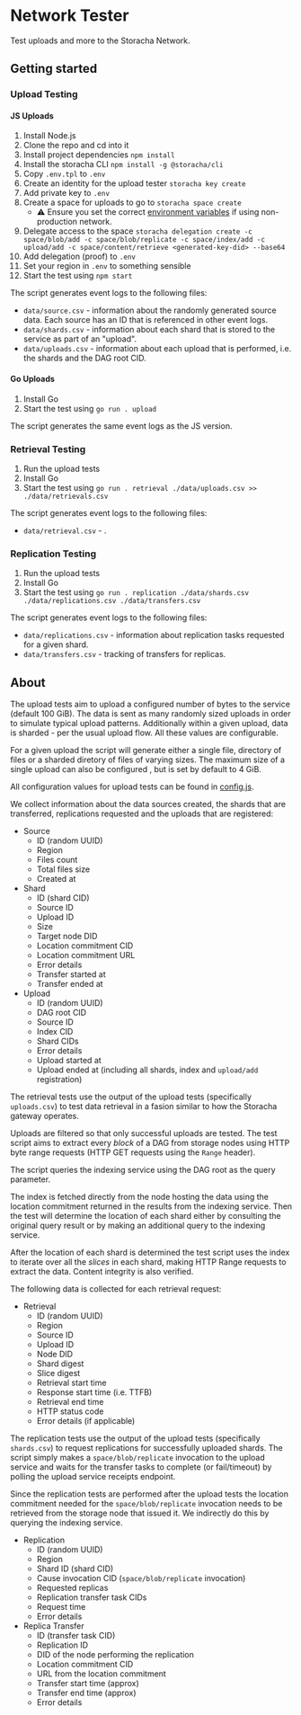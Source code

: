 # Network Tester

Test uploads and more to the Storacha Network.

## Getting started

### Upload Testing

#### JS Uploads

1. Install Node.js
2. Clone the repo and cd into it
3. Install project dependencies `npm install`
4. Install the storacha CLI `npm install -g @storacha/cli`
5. Copy `.env.tpl` to `.env`
6. Create an identity for the upload tester `storacha key create`
7. Add private key to `.env`
8. Create a space for uploads to go to `storacha space create`
    * ⚠️ Ensure you set the correct [environment variables](https://gist.github.com/alanshaw/3c27e67bd9136c789e90950e3fc67644) if using non-production network.
9. Delegate access to the space `storacha delegation create -c space/blob/add -c space/blob/replicate -c space/index/add -c upload/add -c space/content/retrieve <generated-key-did> --base64`
10. Add delegation (proof) to `.env`
11. Set your region in `.env` to something sensible
12. Start the test using `npm start`

The script generates event logs to the following files:

* `data/source.csv` - information about the randomly generated source data. Each source has an ID that is referenced in other event logs.
* `data/shards.csv` - information about each shard that is stored to the service as part of an "upload".
* `data/uploads.csv` - information about each upload that is performed, i.e. the shards and the DAG root CID.

#### Go Uploads

1. Install Go
2. Start the test using `go run . upload`

The script generates the same event logs as the JS version.

### Retrieval Testing

1. Run the upload tests
2. Install Go
3. Start the test using `go run . retrieval ./data/uploads.csv >> ./data/retrievals.csv`

The script generates event logs to the following files:

* `data/retrieval.csv` - .

### Replication Testing

1. Run the upload tests
2. Install Go
3. Start the test using `go run . replication ./data/shards.csv ./data/replications.csv ./data/transfers.csv`

The script generates event logs to the following files:

* `data/replications.csv` - information about replication tasks requested for a given shard.
* `data/transfers.csv` - tracking of transfers for replicas.

## About

The upload tests aim to upload a configured number of bytes to the service (default 100 GiB). The data is sent as many randomly sized uploads in order to simulate typical upload patterns. Additionally within a given upload, data is sharded - per the usual upload flow. All these values are configurable.

For a given upload the script will generate either a single file, directory of files or a sharded diretory of files of varying sizes. The maximum size of a single upload can also be configured , but is set by default to 4 GiB.

All configuration values for upload tests can be found in [config.js](./src/config.js).

We collect information about the data sources created, the shards that are transferred, replications requested and the uploads that are registered:

* Source
    * ID (random UUID)
    * Region
    * Files count
    * Total files size
    * Created at
* Shard
    * ID (shard CID)
    * Source ID
    * Upload ID
    * Size
    * Target node DID
    * Location commitment CID
    * Location commitment URL
    * Error details
    * Transfer started at
    * Transfer ended at
* Upload
    * ID (random UUID)
    * DAG root CID
    * Source ID
    * Index CID
    * Shard CIDs
    * Error details
    * Upload started at
    * Upload ended at (including all shards, index and `upload/add` registration)

The retrieval tests use the output of the upload tests (specifically `uploads.csv`) to test data retrieval in a fasion similar to how the Storacha gateway operates.

Uploads are filtered so that only successful uploads are tested. The test script aims to extract every *block* of a DAG from storage nodes using HTTP byte range requests (HTTP GET requests using the `Range` header).

The script queries the indexing service using the DAG root as the query parameter.

The index is fetched directly from the node hosting the data using the location commitment returned in the results from the indexing service. Then the test will determine the location of each shard either by consulting the original query result or by making an additional query to the indexing service.

After the location of each shard is determined the test script uses the index to iterate over all the *slices* in each shard, making HTTP Range requests to extract the data. Content integrity is also verified.

The following data is collected for each retrieval request:

* Retrieval
    * ID (random UUID)
    * Region
    * Source ID
    * Upload ID
    * Node DID
    * Shard digest
    * Slice digest
    * Retrieval start time
    * Response start time (i.e. TTFB)
    * Retrieval end time
    * HTTP status code
    * Error details (if applicable)

The replication tests use the output of the upload tests (specifically `shards.csv`) to request replications for successfully uploaded shards. The script simply makes a `space/blob/replicate` invocation to the upload service and waits for the transfer tasks to complete (or fail/timeout) by polling the upload service receipts endpoint.

Since the replication tests are performed after the upload tests the location commitment needed for the `space/blob/replicate` invocation needs to be retrieved from the storage node that issued it. We indirectly do this by querying the indexing service.

* Replication
    * ID (random UUID)
    * Region
    * Shard ID (shard CID)
    * Cause invocation CID (`space/blob/replicate` invocation)
    * Requested replicas
    * Replication transfer task CIDs
    * Request time
    * Error details
* Replica Transfer
    * ID (transfer task CID)
    * Replication ID
    * DID of the node performing the replication
    * Location commitment CID
    * URL from the location commitment
    * Transfer start time (approx)
    * Transfer end time (approx)
    * Error details
